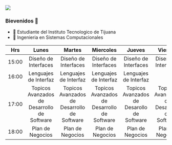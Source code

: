 ![](https://images.cooltext.com/5583781.png)
### Bievenidos 👋

<!--
**vmichelmtz17/vmichelmtz17** is a ✨ _special_ ✨ repository because its `README.md` (this file) appears on your GitHub profile.
Here are some ideas to get you started:
-->

- 🔭 Estudiante del Instituto Tecnologico de Tijuana
- 🌱 Ingenieria en Sistemas Computacionales

| Hrs   |                    Lunes                    |                    Martes                    |                  Miercoles                  |                   Jueves                   |                   Viernes                   |
|-------|:-------------------------------------------:|:--------------------------------------------:|:-------------------------------------------:|:------------------------------------------:|:-------------------------------------------:|
| 15:00 |             Diseño de Interfaces            |             Diseño de Interfaces             |             Diseño de Interfaces            |            Diseño de Interfaces            |             Diseño de Interfaces            |
| 16:00 |            Lenguajes de Interfaz            |             Lenguajes de Interfaz            | Lenguajes de Interfaz                       | Lenguajes de Interfaz                      |                                             |
| 17:00 | Topicos Avanzados de Desarrollo de Software | Topicos Avanzados  de Desarrollo de Software | Topicos Avanzados de Desarrollo de Software | Topicos Avanzados de Desarollo de Software | Topicos Avanzados de Desarrollo de Software |
| 18:00 |               Plan de Negocios              |               Plan de Negocios               |               Plan de Negocios              |              Plan de Negocios              |               Plan de Negocios              |
